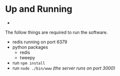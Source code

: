 # Up and Running

-

The follow things are required to run the software.

- redis running on port 6379
- python packages
    - redis
    - tweepy
- run `npm install`
- run `node ./bin/www` *(the server runs on port 3000)*
 
 


